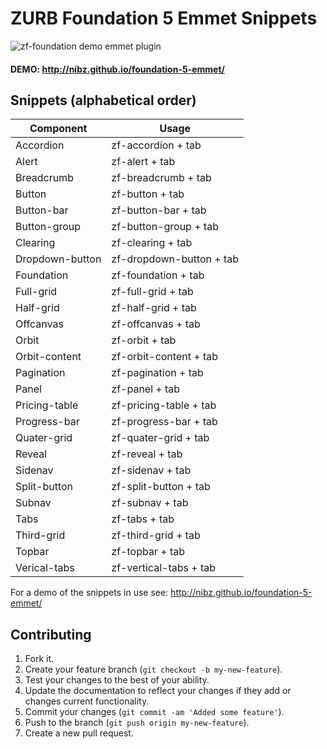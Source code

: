 # ZURB Foundation 5 Emmet Snippets

![zf-foundation demo emmet plugin](http://nibz.github.io/foundation-5-emmet/img/zf-foundation.gif "Demonstration of emmet expanding zf-foundation")

#### DEMO: http://nibz.github.io/foundation-5-emmet/

## Snippets (alphabetical order)

Component       |   Usage
--------------- | --------------- 
Accordion		    | zf-accordion + tab
Alert           | zf-alert + tab
Breadcrumb      | zf-breadcrumb + tab
Button          | zf-button + tab
Button-bar      | zf-button-bar + tab
Button-group    | zf-button-group + tab
Clearing        | zf-clearing + tab
Dropdown-button | zf-dropdown-button + tab
Foundation      | zf-foundation + tab
Full-grid       | zf-full-grid + tab
Half-grid       | zf-half-grid + tab
Offcanvas       | zf-offcanvas + tab
Orbit           | zf-orbit + tab
Orbit-content   | zf-orbit-content + tab
Pagination      | zf-pagination + tab
Panel			      | zf-panel + tab
Pricing-table   | zf-pricing-table + tab
Progress-bar    | zf-progress-bar + tab
Quater-grid     | zf-quater-grid + tab
Reveal          | zf-reveal + tab
Sidenav         | zf-sidenav + tab
Split-button    | zf-split-button + tab
Subnav          | zf-subnav + tab
Tabs            | zf-tabs + tab
Third-grid      | zf-third-grid + tab
Topbar          | zf-topbar + tab
Verical-tabs    | zf-vertical-tabs + tab

For a demo of the snippets in use see: http://nibz.github.io/foundation-5-emmet/


## Contributing

1. Fork it.
2. Create your feature branch (`git checkout -b my-new-feature`).
3. Test your changes to the best of your ability.
4. Update the documentation to reflect your changes if they add or changes current functionality.
5. Commit your changes (`git commit -am 'Added some feature'`).
6. Push to the branch (`git push origin my-new-feature`).
7. Create a new pull request.
